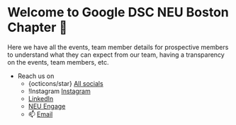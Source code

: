 # Welcome to Google DSC NEU Boston Chapter 👋

Here we have all the events, team member details for prospective members to understand what they can expect from our team, having a transparency on the events, team members, etc.

- Reach us on
  - {octicons/star} [All socials](https://linktr.ee/gdscneuboston)
  * !Instagram [Instagram](https://www.instagram.com/googledscneu/)
  * [LinkedIn](https://www.linkedin.com/in/google-dsc-neu-266aa1220/)
  * [NEU Engage](https://neu.campuslabs.com/engage/organization/gdsc-northeastern)
  * 📫 [Email](mailto:dscneuboston@gmail.com)

<!-- ![GitHub Gist stars](https://img.shields.io/github/gist/stars/:gistId) -->


<!--
**Google-DSC-NEU-Boston/Google-DSC-NEU-Boston** is a ✨ _special_ ✨ repository because its `README.md` (this file) appears on your GitHub profile.

Here are some ideas to get you started:

- 🔭 I’m currently working on ...
- 🌱 I’m currently learning ...
- 👯 I’m looking to collaborate on ...
- 🤔 I’m looking for help with ...
- 💬 Ask me about ...
- 📫 How to reach me: ...
- 😄 Pronouns: ...
- ⚡ Fun fact: ...
-->
